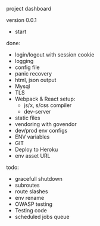 project dashboard

version 0.0.1
- start

done:
- login/logout with session cookie
- logging
- config file
- panic recovery
- html, json output
- Mysql
- TLS
- Webpack & React setup:
    - js/x, s/css compiler
    - dev-server
- static files 
- vendoring with govendor
- dev/prod env configs
- ENV variables
- GIT
- Deploy to Heroku
- env asset URL

todo:
- gracefull shutdown
- subroutes
- route slashes
- env rename
- OWASP testing
- Testing code
- scheduled jobs queue 

